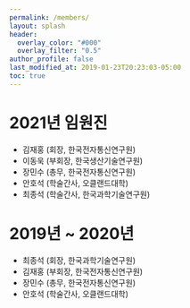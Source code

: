 ```yaml
---
permalink: /members/
layout: splash
header:
  overlay_color: "#000"
  overlay_filter: "0.5"
author_profile: false
last_modified_at: 2019-01-23T20:23:03-05:00
toc: true
---
```


# 2021년 임원진

- 김재홍 (회장, 한국전자통신연구원)
- 이동욱 (부회장, 한국생산기술연구원)
- 장민수 (총무, 한국전자통신연구원)
- 안호석 (학술간사, 오클랜드대학)
- 최종석 (학술간사, 한국과학기술연구원)

# 2019년 ~ 2020년

- 최종석 (회장, 한국과학기술연구원)
- 김재홍 (부회장, 한국전자통신연구원)
- 장민수 (총무, 한국전자통신연구원)
- 안호석 (학술간사, 오클랜드대학)
